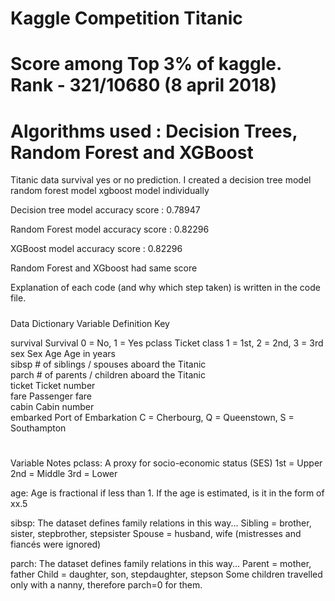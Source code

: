 # Kaggle Competition Titanic 
#    Score among Top 3% of kaggle. Rank - 321/10680     (8 april 2018)     #####
# Algorithms used :  Decision Trees, Random Forest and XGBoost

Titanic data survival yes or no prediction. 
I created a          decision tree model          random forest model          xgboost model    individually

Decision tree model
accuracy score : 0.78947

Random Forest model
accuracy score : 0.82296

XGBoost model
accuracy score : 0.82296



Random Forest and XGboost had same score 

Explanation of each code (and why which step taken)  is written in the code file.



#####
Data Dictionary
Variable	Definition	Key

survival	Survival	0 = No, 1 = Yes
pclass	Ticket class	1 = 1st, 2 = 2nd, 3 = 3rd
sex	Sex	
Age	Age in years	
sibsp	# of siblings / spouses aboard the Titanic	
parch	# of parents / children aboard the Titanic	
ticket	Ticket number	
fare	Passenger fare	
cabin	Cabin number	
embarked	Port of Embarkation	C = Cherbourg, Q = Queenstown, S = Southampton

#
Variable Notes
pclass: A proxy for socio-economic status (SES)
1st = Upper
2nd = Middle
3rd = Lower

age: Age is fractional if less than 1. If the age is estimated, is it in the form of xx.5

sibsp: The dataset defines family relations in this way...
Sibling = brother, sister, stepbrother, stepsister
Spouse = husband, wife (mistresses and fiancés were ignored)

parch: The dataset defines family relations in this way...
Parent = mother, father
Child = daughter, son, stepdaughter, stepson
Some children travelled only with a nanny, therefore parch=0 for them.
